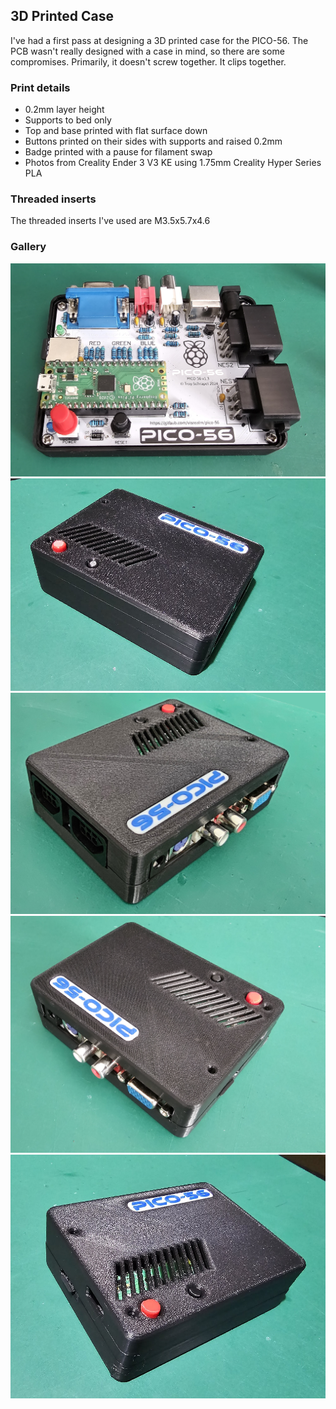## 3D Printed Case

I've had a first pass at designing a 3D printed case for the PICO-56. The PCB wasn't really designed with a case in mind, so there are some compromises. Primarily, it doesn't screw together. It clips together.

### Print details

* 0.2mm layer height
* Supports to bed only
* Top and base printed with flat surface down
* Buttons printed on their sides with supports and raised 0.2mm
* Badge printed with a pause for filament swap
* Photos from Creality Ender 3 V3 KE using 1.75mm Creality Hyper Series PLA

### Threaded inserts

The threaded inserts I've used are M3.5x5.7x4.6

### Gallery

![PICO-56 - Case](img/pico56-case1.jpg)
![PICO-56 - Case](img/pico56-case2.jpg)
![PICO-56 - Case](img/pico56-case3.jpg)
![PICO-56 - Case](img/pico56-case4.jpg)
![PICO-56 - Case](img/pico56-case5.jpg)
